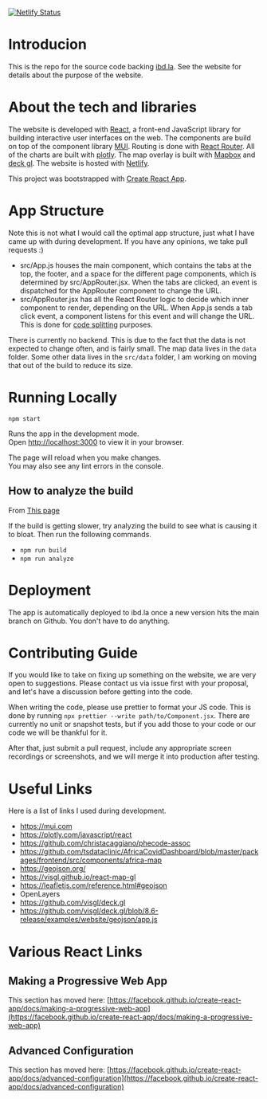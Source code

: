 [![Netlify Status](https://api.netlify.com/api/v1/badges/85b336c9-e4d1-4ae5-8346-20e9f5f455d9/deploy-status)](https://app.netlify.com/sites/ucla-atlas/deploys)


# Introducion

This is the repo for the source code backing [ibd.la](https://ibd.la). See the website for details about the purpose of the website.

# About the tech and libraries

The website is developed with [React](https://reactjs.org/), a front-end JavaScript library for building interactive user interfaces on the web. The components are build on top of the component library [MUI](https://mui.com/). Routing is done with [React Router](https://reactrouter.com/). All of the charts are built with [plotly](https://plotly.com/). The map overlay is built with [Mapbox](https://www.mapbox.com/) and [deck gl](https://deck.gl/). The website is hosted with [Netlify](https://www.netlify.com/).

This project was bootstrapped with [Create React App](https://github.com/facebook/create-react-app).

# App Structure

Note this is not what I would call the optimal app structure, just what I have came up with during development. If you have any opinions, we take pull requests :)

- src/App.js houses the main component, which contains the tabs at the top, the footer, and a space for the different page components, which is determined by src/AppRouter.jsx. When the tabs are clicked, an event is dispatched for the AppRouter component to change the URL. 
- src/AppRouter.jsx has all the React Router logic to decide which inner component to render, depending on the URL. When App.js sends a tab click event, a component listens for this event and will change the URL. This is done for [code splitting](https://create-react-app.dev/docs/code-splitting/) purposes.

There is currently no backend. This is due to the fact that the data is not expected to change often, and is fairly small. The map data lives in the `data` folder. Some other data lives in the `src/data` folder, I am working on moving that out of the build to reduce its size.

# Running Locally

`npm start`

Runs the app in the development mode.\
Open [http://localhost:3000](http://localhost:3000) to view it in your browser.

The page will reload when you make changes.\
You may also see any lint errors in the console.

## How to analyze the build 

From [This page](https://create-react-app.dev/docs/analyzing-the-bundle-size/)

If the build is getting slower, try analyzing the build to see what is causing it to bloat. Then run the following commands.

- `npm run build`
- `npm run analyze`

# Deployment

The app is automatically deployed to ibd.la once a new version hits the main branch on Github. You don't have to do anything.

# Contributing Guide

If you would like to take on fixing up something on the website, we are very open to suggestions. Please contact us via issue first with your proposal, and let's have a discussion before getting into the code.

When writing the code, please use prettier to format your JS code. This is done by running `npx prettier --write path/to/Component.jsx`. There are currently no unit or snapshot tests, but if you add those to your code or our code we will be thankful for it.

After that, just submit a pull request, include any appropriate screen recordings or screenshots, and we will merge it into production after testing.

# Useful Links

Here is a list of links I used during development.

- https://mui.com
- https://plotly.com/javascript/react
- https://github.com/christacaggiano/phecode-assoc
- https://github.com/tsdataclinic/AfricaCovidDashboard/blob/master/packages/frontend/src/components/africa-map
- https://geojson.org/
- https://visgl.github.io/react-map-gl
- https://leafletjs.com/reference.html#geojson
- OpenLayers 
- https://github.com/visgl/deck.gl
- https://github.com/visgl/deck.gl/blob/8.6-release/examples/website/geojson/app.js

# Various React Links

## Making a Progressive Web App

This section has moved here: [https://facebook.github.io/create-react-app/docs/making-a-progressive-web-app](https://facebook.github.io/create-react-app/docs/making-a-progressive-web-app)

## Advanced Configuration

This section has moved here: [https://facebook.github.io/create-react-app/docs/advanced-configuration](https://facebook.github.io/create-react-app/docs/advanced-configuration)

